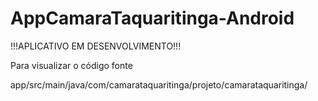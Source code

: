 # AppCamaraTaquaritinga-Android


!!!APLICATIVO EM DESENVOLVIMENTO!!!

Para visualizar o código fonte

app/src/main/java/com/camarataquaritinga/projeto/camarataquaritinga/


